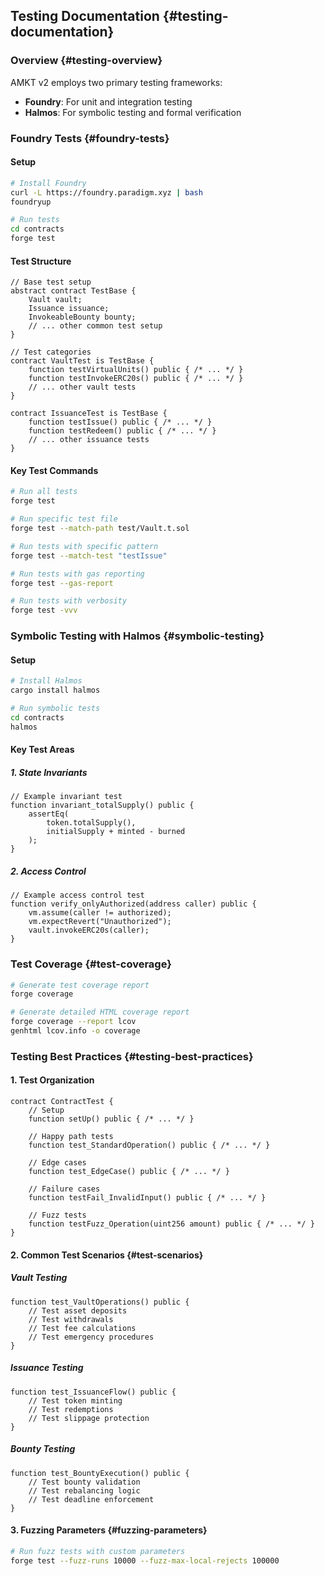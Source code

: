## Testing Documentation {#testing-documentation}

### Overview {#testing-overview}

AMKT v2 employs two primary testing frameworks:
- **Foundry**: For unit and integration testing
- **Halmos**: For symbolic testing and formal verification

### Foundry Tests {#foundry-tests}

#### Setup
```bash
# Install Foundry
curl -L https://foundry.paradigm.xyz | bash
foundryup

# Run tests
cd contracts
forge test
```

#### Test Structure
```solidity:contracts/test/
// Base test setup
abstract contract TestBase {
    Vault vault;
    Issuance issuance;
    InvokeableBounty bounty;
    // ... other common test setup
}

// Test categories
contract VaultTest is TestBase {
    function testVirtualUnits() public { /* ... */ }
    function testInvokeERC20s() public { /* ... */ }
    // ... other vault tests
}

contract IssuanceTest is TestBase {
    function testIssue() public { /* ... */ }
    function testRedeem() public { /* ... */ }
    // ... other issuance tests
}
```

#### Key Test Commands
```bash
# Run all tests
forge test

# Run specific test file
forge test --match-path test/Vault.t.sol

# Run tests with specific pattern
forge test --match-test "testIssue"

# Run tests with gas reporting
forge test --gas-report

# Run tests with verbosity
forge test -vvv
```

### Symbolic Testing with Halmos {#symbolic-testing}

#### Setup
```bash
# Install Halmos
cargo install halmos

# Run symbolic tests
cd contracts
halmos
```

#### Key Test Areas

##### 1. State Invariants
```solidity
// Example invariant test
function invariant_totalSupply() public {
    assertEq(
        token.totalSupply(),
        initialSupply + minted - burned
    );
}
```

##### 2. Access Control
```solidity
// Example access control test
function verify_onlyAuthorized(address caller) public {
    vm.assume(caller != authorized);
    vm.expectRevert("Unauthorized");
    vault.invokeERC20s(caller);
}
```

### Test Coverage {#test-coverage}

```bash
# Generate test coverage report
forge coverage

# Generate detailed HTML coverage report
forge coverage --report lcov
genhtml lcov.info -o coverage
```

### Testing Best Practices {#testing-best-practices}

#### 1. Test Organization
```solidity
contract ContractTest {
    // Setup
    function setUp() public { /* ... */ }

    // Happy path tests
    function test_StandardOperation() public { /* ... */ }

    // Edge cases
    function test_EdgeCase() public { /* ... */ }

    // Failure cases
    function testFail_InvalidInput() public { /* ... */ }

    // Fuzz tests
    function testFuzz_Operation(uint256 amount) public { /* ... */ }
}
```

#### 2. Common Test Scenarios {#test-scenarios}

##### Vault Testing
```solidity
function test_VaultOperations() public {
    // Test asset deposits
    // Test withdrawals
    // Test fee calculations
    // Test emergency procedures
}
```

##### Issuance Testing
```solidity
function test_IssuanceFlow() public {
    // Test token minting
    // Test redemptions
    // Test slippage protection
}
```

##### Bounty Testing
```solidity
function test_BountyExecution() public {
    // Test bounty validation
    // Test rebalancing logic
    // Test deadline enforcement
}
```

#### 3. Fuzzing Parameters {#fuzzing-parameters}
```bash
# Run fuzz tests with custom parameters
forge test --fuzz-runs 10000 --fuzz-max-local-rejects 100000
```
